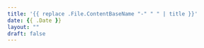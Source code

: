 ```yaml
---
title: '{{ replace .File.ContentBaseName "-" " " | title }}'
date: {{ .Date }}
layout: ""
draft: false
---
```

